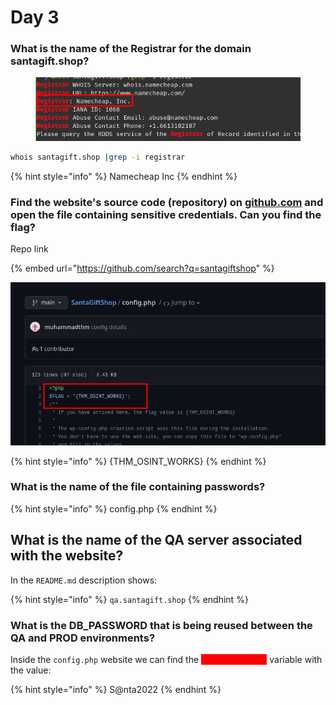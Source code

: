 # Day 3

### What is the name of the Registrar for the domain santagift.shop?

<figure><img src="../../.gitbook/assets/image (1) (2).png" alt=""><figcaption></figcaption></figure>

```bash
whois santagift.shop |grep -i registrar
```

{% hint style="info" %}
Namecheap Inc
{% endhint %}

### Find the website's source code (repository) on [github.com](https://github.com/) and open the file containing sensitive credentials. Can you find the flag?

Repo link

{% embed url="https://github.com/search?q=santagiftshop" %}

![](<../../.gitbook/assets/image (5) (2) (1).png>)

{% hint style="info" %}
{THM\_OSINT\_WORKS}
{% endhint %}

### What is the name of the file containing passwords?

{% hint style="info" %}
config.php
{% endhint %}

## What is the name of the QA server associated with the website?

In the `README.md` description shows:

{% hint style="info" %}
`qa.santagift.shop`
{% endhint %}

### What is the DB\_PASSWORD that is being reused between the QA and PROD environments?

Inside the `config.php` website we can find the <mark style="color:red;background-color:red;">DB\_PASSWORD</mark> variable with the value:&#x20;

{% hint style="info" %}
S@nta2022
{% endhint %}
